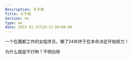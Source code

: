 ```yaml
---
Description: 关于我
Title: 关于我
Section: me
type: me
date: 2015-01-25T19:13:59+08:00
---
```




一个在魔都工作的女程序员，懒了24年终于在本命决定开始努力！

为什么就是不行咧？不明白呀
